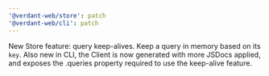 ```yaml
---
'@verdant-web/store': patch
'@verdant-web/cli': patch
---
```


New Store feature: query keep-alives. Keep a query in memory based on its `key`. Also new in CLI, the Client is now generated with more JSDocs applied, and exposes the .queries property required to use the keep-alive feature.
